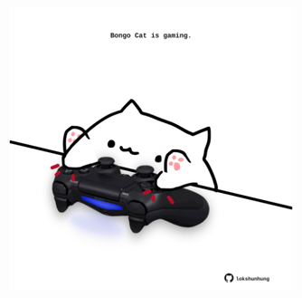 <!-- built at 30/03/2021, 19:14:30 UTC -->
<p align="center">
  <img width="500" height="500" src="./ReadmeImage.svg">
</p>
